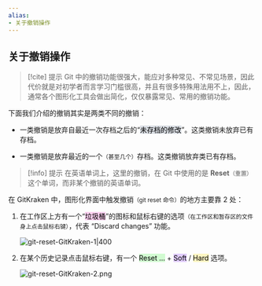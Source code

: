 ```yaml
---
alias: 
- 关于撤销操作
---
```


## 关于撤销操作

> [!cite] 提示
> Git 中的撤销功能很强大，能应对多种常见、不常见场景，因此代价就是对初学者而言学习门槛很高，并且有很多特殊用法用不上，因此，通常各个图形化工具会做出简化，仅仅暴露常见、常用的撤销功能。

下面我们介绍的撤销其实是两类不同的撤销：

- 一类撤销是放弃自最近一次存档之后的“<mark style="background: #CACFD9A6;">未存档的修改</mark>”。这类撤销未放弃已有存档。

- 一类撤销是放弃最近的一个<small>（甚至几个）</small>存档。这类撤销放弃类已有存档。

> [!info] 提示
> 在英语单词上，这里的撤销，在 Git 中使用的是 **Reset**<small>（重置）</small>这个单词，而非某个撤销的英语单词。

在 GitKraken 中，图形化界面中触发撤销<small>（git reset 命令）</small>的地方主要靠 2 处：

1. 在工作区上方有一个“<mark style="background: #FFB8EBA6;">垃圾桶</mark>”的图标和鼠标右键的选项<small>（在工作区和暂存区的文件身上点击鼠标右键）</small>，代表 “Discard changes” 功能。

   ![git-reset-GitKraken-1|400](https://woniumd.oss-cn-hangzhou.aliyuncs.com/java/hemiao/20220627170603.png)

2. 在某个历史记录点击鼠标右键，有一个 <mark style="background: #BBFABBA6;">Reset …</mark> + <mark style="background: #D2B3FFA6;">Soft</mark> / <mark style="background: #FFF3A3A6;">Hard</mark> 选项。

   ![git-reset-GitKraken-2.png](https://woniumd.oss-cn-hangzhou.aliyuncs.com/java/hemiao/20220627170605.png)






